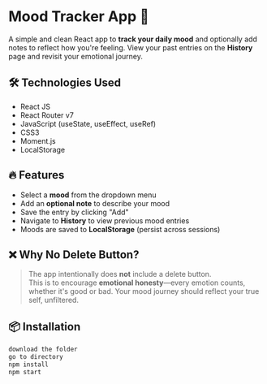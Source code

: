 # Mood Tracker App 💭

A simple and clean React app to **track your daily mood** and optionally add notes to reflect how you're feeling. View your past entries on the **History** page and revisit your emotional journey.

## 🛠️ Technologies Used

- React JS
- React Router v7
- JavaScript (useState, useEffect, useRef)
- CSS3
- Moment.js
- LocalStorage

## 🔥 Features

- Select a **mood** from the dropdown menu
- Add an **optional note** to describe your mood
- Save the entry by clicking "Add"
- Navigate to **History** to view previous mood entries
- Moods are saved to **LocalStorage** (persist across sessions)

## ❌ Why No Delete Button?

> The app intentionally does **not** include a delete button.  
> This is to encourage **emotional honesty**—every emotion counts, whether it's good or bad. Your mood journey should reflect your true self, unfiltered.

## 📦 Installation

```bash
download the folder
go to directory
npm install
npm start
```

